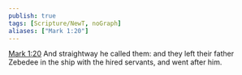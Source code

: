 ```yaml
---
publish: true
tags: [Scripture/NewT, noGraph]
aliases: ["Mark 1:20"]
---
```

[Mark 1:20](https://churchofjesuschrist.org/study/scriptures/nt/mark/1?lang=eng&id=p20#p20) And straightway he called them: and they left their father Zebedee in the ship with the hired servants, and went after him.
